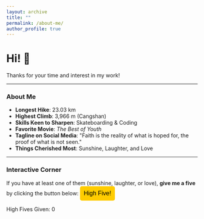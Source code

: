 ```yaml
---
layout: archive
title: ""
permalink: /about-me/
author_profile: true
---
```


# Hi! 🤗
Thanks for your time and interest in my work!

---

### About Me

- **Longest Hike**: 23.03 km
- **Highest Climb**: 3,966 m (Cangshan)
- **Skills Keen to Sharpen**: Skateboarding & Coding
- **Favorite Movie**: *The Best of Youth*
- **Tagline on Social Media**: 
"Faith is the reality of what is hoped for, the proof of what is not seen."
- **Things Cherished Most**: Sunshine, Laughter, and Love

---

### Interactive Corner

If you have at least one of them (sunshine, laughter, or love), **give me a five** by clicking the button below:
<button id="highFiveButton" style="padding: 10px; background-color: #ffcc00; color: #000; font-size: 16px; border: none; border-radius: 5px; cursor: pointer;"> High Five!</button>  
<p id="highFiveCount">High Fives Given: 0</p >  

<script>
  let highFiveCount = 0;
  document.getElementById("highFiveButton").addEventListener("click", function() {
    highFiveCount++;
    document.getElementById("highFiveCount").innerText = `High Fives Given: ${highFiveCount}`;
  });
</script>


